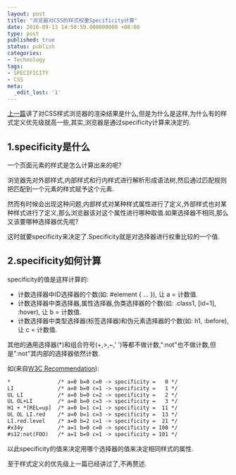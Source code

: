 ```yaml
---
layout: post
title: "浏览器对CSS的样式权重Specificity计算"
date: 2016-09-13 14:50:59.000000000 +08:00
type: post
published: true
status: publish
categories:
- Technology
tags:
- SPECIFICITY
- CSS
meta:
  _edit_last: '1'
---
```


[上一篇](http://litianyi.cc/technology/2016/08/18/css-loading-sequence/)讲了对CSS样式浏览器的渲染结果是什么,但是为什么是这样,为什么有的样式定义优先级就高一些,其实,浏览器是通过specificity计算来决定的.

## 1.specificity是什么

一个页面元素的样式是怎么计算出来的呢?

浏览器先对外部样式,内部样式和行内样式进行解析形成语法树,然后通过匹配规则把匹配到一个元素的样式赋予这个元素.

然而有时候会出现这种问题,内部样式对某种样式属性进行了定义,外部样式也对某种样式进行了定义,那么浏览器该对这个属性进行哪种取值.如果选择器不相同,那么又该要哪种选择器优先呢?

这时就要specificity来决定了.Specificity就是对选择器进行权重比较的一个值.

## 2.specificity如何计算

specificity的值是这样计算的:

* 计数选择器中ID选择器的个数(如: #element { ... }), 让 a = 计数值.
* 计数选择器中类选择器,属性选择器,伪类选择器的个数(如: .class1, [id=1], :hover), 让 b = 计数值.
* 计数选择器中类型选择器(标签选择器)和伪元素选择器的个数(如: h1, :before), 让 c = 计数值.

<!--more-->

其他的通用选择器(*)和组合符号(+,>,~,' ')等都不做计数,":not"也不做计数,但是":not"其内部的选择器依然计数.

如(来自[W3C Recommendation](https://www.w3.org/TR/selectors/#FLEX)):

```html
*               /* a=0 b=0 c=0 -> specificity =   0 */
LI              /* a=0 b=0 c=1 -> specificity =   1 */
UL LI           /* a=0 b=0 c=2 -> specificity =   2 */
UL OL+LI        /* a=0 b=0 c=3 -> specificity =   3 */
H1 + *[REL=up]  /* a=0 b=1 c=1 -> specificity =  11 */
UL OL LI.red    /* a=0 b=1 c=3 -> specificity =  13 */
LI.red.level    /* a=0 b=2 c=1 -> specificity =  21 */
#x34y           /* a=1 b=0 c=0 -> specificity = 100 */
#s12:not(FOO)   /* a=1 b=0 c=1 -> specificity = 101 */
```

以此specificity的值来决定用哪个选择器的值来决定相同样式的属性.

至于样式定义的优先级上一篇已经讲过了,不再赘述.
